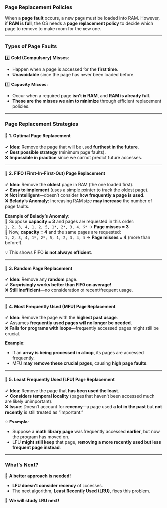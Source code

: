 ### **Page Replacement Policies**

When a **page fault** occurs, a new page must be loaded into RAM. However, if **RAM is full**, the OS needs a **page replacement policy** to decide which page to remove to make room for the new one.

---

### **Types of Page Faults**
1️⃣ **Cold (Compulsory) Misses**:
- Happen when a page is accessed for the **first time**.
- **Unavoidable** since the page has never been loaded before.

2️⃣ **Capacity Misses**:
- Occur when a required page **isn’t in RAM**, and **RAM is already full**.
- **These are the misses we aim to minimize** through efficient replacement policies.

---

### **Page Replacement Strategies**

#### 🔹 **1. Optimal Page Replacement**
✔ **Idea**: Remove the page that will be used **furthest in the future**.  
✔ **Best possible strategy** (minimum page faults).  
❌ **Impossible in practice** since we cannot predict future accesses.

---

#### 🔹 **2. FIFO (First-In-First-Out) Page Replacement**
✔ **Idea**: Remove the **oldest** page in RAM (the one loaded first).  
✔ **Easy to implement** (uses a simple pointer to track the oldest page).  
❌ **Not intelligent**—doesn’t consider **how frequently a page is used**.  
❌ **Belady’s Anomaly**: Increasing RAM size **may increase** the number of page faults.

**Example of Belady’s Anomaly:**  
🔹 Suppose **capacity = 3** and pages are requested in this order:  
`1, 2, 3, 4, 1, 2, 5, 1*, 2*, 3, 4, 5*` → **Page misses = 3**  
🔹 Now, **capacity = 4** and the same pages are requested:  
`1, 2, 3, 4, 1*, 2*, 5, 1, 2, 3, 4, 5` → **Page misses = 4** (more than before!).

💡 This shows FIFO **is not always efficient**.

---

#### 🔹 **3. Random Page Replacement**
✔ **Idea**: Remove any **random** page.  
✔ **Surprisingly works better than FIFO on average!**  
❌ **Still inefficient**—no consideration of recent/frequent usage.

---

#### 🔹 **4. Most Frequently Used (MFU) Page Replacement**
✔ **Idea**: Remove the page with the **highest past usage**.  
✔ Assumes **frequently used pages will no longer be needed**.  
❌ **Fails for programs with loops**—frequently accessed pages might still be crucial.

**Example**:
- If an **array is being processed in a loop**, its pages are accessed frequently.
- MFU **may remove these crucial pages**, causing **high page faults**.

---

#### 🔹 **5. Least Frequently Used (LFU) Page Replacement**
✔ **Idea**: Remove the page that **has been used the least**.  
✔ **Considers temporal locality** (pages that haven’t been accessed much are likely unimportant).  
❌ **Issue**: Doesn’t account for **recency**—a page used **a lot in the past** but **not recently** is still treated as “important.”

💡 **Example**:
- Suppose a **math library page** was frequently accessed **earlier**, but now the program has moved on.
- LFU **might still keep** that page, **removing a more recently used but less frequent page instead**.

---

### **What’s Next?**
🚀 **A better approach is needed!**
- **LFU doesn’t consider recency** of accesses.
- The next algorithm, **Least Recently Used (LRU)**, fixes this problem.

👀 **We will study LRU next!**
